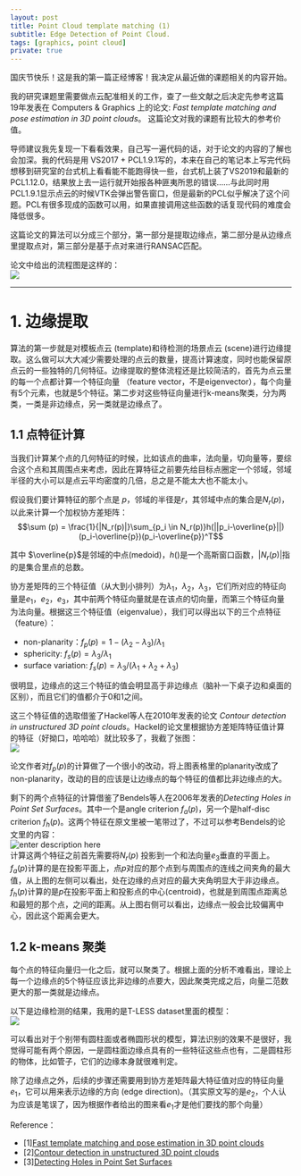```yaml
---
layout: post
title: Point Cloud template matching (1)
subtitle: Edge Detection of Point Cloud.
tags: [graphics, point cloud]
private: true
---
```

国庆节快乐！这是我的第一篇正经博客！我决定从最近做的课题相关的内容开始。

我的研究课题里需要做点云配准相关的工作，查了一些文献之后决定先参考这篇19年发表在 Computers & Graphics 上的论文: *Fast template matching and pose estimation in 3D point clouds*。 这篇论文对我的课题有比较大的参考价值。

导师建议我先复现一下看看效果，自己写一遍代码的话，对于论文的内容的了解也会加深。我的代码是用 VS2017 + PCL1.9.1写的，本来在自己的笔记本上写完代码想移到研究室的台式机上看看能不能跑得快一些，台式机上装了VS2019和最新的PCL1.12.0，结果放上去一运行就开始报各种匪夷所思的错误……与此同时用PCL1.9.1显示点云的时候VTK会弹出警告窗口，但是最新的PCL似乎解决了这个问题。PCL有很多现成的函数可以用，如果直接调用这些函数的话复现代码的难度会降低很多。

这篇论文的算法可以分成三个部分，第一部分是提取边缘点，第二部分是从边缘点里提取点对，第三部分是基于点对来进行RANSAC匹配。

论文中给出的流程图是这样的：
<br>
![](.../assets/workflow.png)

-------------

# 1. 边缘提取 
算法的第一步就是对模板点云 (template)和待检测的场景点云 (scene)进行边缘提取。这么做可以大大减少需要处理的点云的数量，提高计算速度，同时也能保留原点云的一些独特的几何特征。边缘提取的整体流程还是比较简洁的，首先为点云里的每一个点都计算一个特征向量 （feature vector，不是eigenvector），每个向量有5个元素，也就是5个特征。第二步对这些特征向量进行k-means聚类，分为两类，一类是非边缘点，另一类就是边缘点了。
## 1.1 点特征计算
当我们计算某个点的几何特征的时候，比如该点的曲率，法向量，切向量等，要综合这个点和其周围点来考虑，因此在算特征之前要先给目标点圈定一个邻域，邻域半径的大小可以是点云平均密度的几倍，总之是不能太大也不能太小。

假设我们要计算特征的那个点是 $p$，邻域的半径是$r$，其邻域中点的集合是$N_r(p)$，以此来计算一个加权协方差矩阵：
$$\sum (p) = \frac{1}{|N_r(p)|}\sum_{p_i \in N_r(p)}h(||p_i-\overline{p}||)(p_i-\overline{p})(p_i-\overline{p})^T$$

其中 $\overline{p}$是邻域的中点(medoid)，$h()$是一个高斯窗口函数，$|N_r(p)|$指的是集合里点的总数。

协方差矩阵的三个特征值（从大到小排列）为$\lambda_1$，$\lambda_2$，$\lambda_3$，它们所对应的特征向量是$e_1$，$e_2$，$e_3$，其中前两个特征向量就是在该点的切向量，而第三个特征向量为法向量。根据这三个特征值（eigenvalue），我们可以得出以下的三个点特征（feature）：

-  non-planarity：$f_p(p)=1-(\lambda_2-\lambda_3)/\lambda_1$
-  sphericity: $f_s(p) = \lambda_3/\lambda_1$
-  surface variation: $f_s(p) = \lambda_3/(\lambda_1 + \lambda_2 + \lambda_3)$
 
很明显，边缘点的这三个特征的值会明显高于非边缘点（脑补一下桌子边和桌面的区别），而且它们的值都介于0和1之间。

这三个特征值的选取借鉴了Hackel等人在2010年发表的论文 *Contour detection in unstructured 3D point clouds*。Hackel的论文里根据协方差矩阵特征值计算的特征（好拗口，哈哈哈）就比较多了，我截了张图：
<br>
 ![](.../assets/pic1_eigenvalue.png)
<br>

论文作者对$f_p(p)$的计算做了一个很小的改动，将上图表格里的planarity改成了non-planarity，改动的目的应该是让边缘点的每个特征的值都比非边缘点的大。


剩下的两个点特征的计算借鉴了Bendels等人在2006年发表的*Detecting Holes in Point Set Surfaces*。其中一个是angle criterion $f_a(p)$，另一个是half-disc criterion $f_h(p)$。这两个特征在原文里被一笔带过了，不过可以参考Bendels的论文里的内容：
<br>
![enter description here](.../assets/bendels_1.png)
<br>
计算这两个特征之前首先需要将$N_r(p)$ 投影到一个和法向量$e_3$垂直的平面上。$f_a(p)$计算的是在投影平面上，点$p$对应的那个点到与周围点的连线之间夹角的最大值，从上图的左侧可以看出，处在边缘的点对应的最大夹角明显大于非边缘点。$f_h(p)$计算的是$p$在投影平面上和投影点的中心(centroid)，也就是到周围点距离总和最短的那个点，之间的距离。从上图右侧可以看出，边缘点一般会比较偏离中心，因此这个距离会更大。


## 1.2 k-means 聚类
每个点的特征向量归一化之后，就可以聚类了。根据上面的分析不难看出，理论上每一个边缘点的5个特征应该比非边缘的点要大，因此聚类完成之后，向量二范数更大的那一类就是边缘点。

以下是边缘检测的结果，我用的是T-LESS dataset里面的模型：
<br>
![](.../assets/result.png)
<br>

可以看出对于个别带有圆柱面或者椭圆形状的模型，算法识别的效果不是很好，我觉得可能有两个原因，一是圆柱面边缘点具有的一些特征这些点也有，二是圆柱形的物体，比如管子，它们的边缘本身就很难判定。

除了边缘点之外，后续的步骤还需要用到协方差矩阵最大特征值对应的特征向量$e_1$，它可以用来表示边缘的方向 (edge direction)。（其实原文写的是$e_2$，个人认为应该是笔误了，因为根据作者给出的图来看$e_1$才是他们要找的那个向量）

Reference：

- [1][Fast template matching and pose estimation in 3D point clouds](https://www.sciencedirect.com/science/article/abs/pii/S0097849319300081)
- [2][Contour detection in unstructured 3D point clouds](https://ethz.ch/content/dam/ethz/special-interest/baug/igp/photogrammetry-remote-sensing-dam/documents/pdf/timo-jan-cvpr2016.pdf)
- [3][Detecting Holes in Point Set Surfaces](https://cg.cs.uni-bonn.de/en/publications/paper-details/bendels-2006-detecting/)
